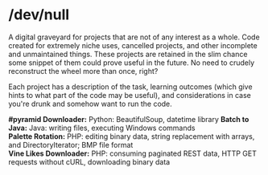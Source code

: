 # /dev/null
A digital graveyard for projects that are not of any interest as a whole. Code created for extremely niche uses, cancelled projects, and other incomplete and unmaintained things. These projects are retained in the slim chance some snippet of them could prove useful in the future. No need to crudely reconstruct the wheel more than once, right?

Each project has a description of the task, learning outcomes (which give hints to what part of the code may be useful), and considerations in case you're drunk and somehow want to run the code.

**#pyramid Downloader:** Python: BeautifulSoup, datetime library
**Batch to Java:** Java: writing files, executing Windows commands<br>
**Palette Rotation:** PHP: editing binary data, string replacement with arrays, and DirectoryIterator; BMP file format<br>
**Vine Likes Downloader:** PHP: consuming paginated REST data, HTTP GET requests without cURL, downloading binary data

